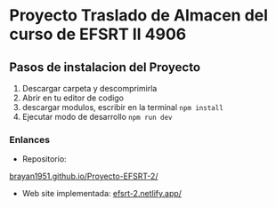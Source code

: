 # Proyecto Traslado de Almacen del curso de EFSRT II 4906 
## Pasos de instalacion del Proyecto
1. Descargar carpeta y descomprimirla
2. Abrir en tu editor de codigo 
3. descargar modulos, escribir en la terminal ``` npm install ```
4. Ejecutar modo de desarrollo ```npm run dev```


### Enlances

<!-- + Documentacion:
[word documentacion](https://docs.google.com/document/d/1ugp-0oOwbwrNS3hW7SWCHvkyHz9Q-itf/edit?usp=sharing&ouid=112152779325520367120&rtpof=true&sd=true) -->

+ Repositorio:

[brayan1951.github.io/Proyecto-EFSRT-2/](https://github.com/Brayan1951/Proyecto-EFSRT-2)
+ Web site implementada:
[efsrt-2.netlify.app/](https://efsrt-2.netlify.app/)